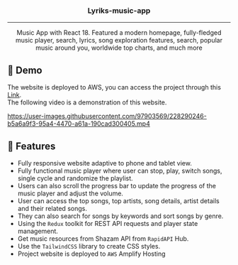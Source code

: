 <h3 align="center">Lyriks-music-app</h3>

---

<p align="center">Music App with React 18. Featured a modern homepage, fully-fledged music player, search, lyrics, song exploration features, search, popular music around you, worldwide top charts, and much more
    <br> 
</p>

## 🏁 Demo
The website is deployed to AWS, you can access the project through this [Link](https://master.d2nmkiw2gegdss.amplifyapp.com/).  
The following video is a demonstration of this website.

https://user-images.githubusercontent.com/97903569/228290246-b5a6a9f3-95a4-4470-a61a-190cad300405.mp4

## 🎈 Features
- Fully responsive website adaptive to phone and tablet view.
- Fully functional music player where user can stop, play, switch songs, single cycle and randomize the playlist.
- Users can also scroll the progress bar to update the progress of the music player and adjust the volume.
- User can access the top songs, top artists, song details, artist details and their related songs. 
- They can also search for songs by keywords and sort songs by genre.
- Using the `Redux` toolkit for REST API requests and player state management.
- Get music resources from Shazam API from `RapidAPI` Hub.
- Use the `TailwindCSS` library to create CSS styles.
- Project website is deployed to `AWS` Amplify Hosting
